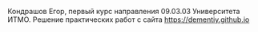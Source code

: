 Кондрашов Егор, первый курс направления 09.03.03 Университета ИТМО. Решение практических работ с сайта https://dementiy.github.io
